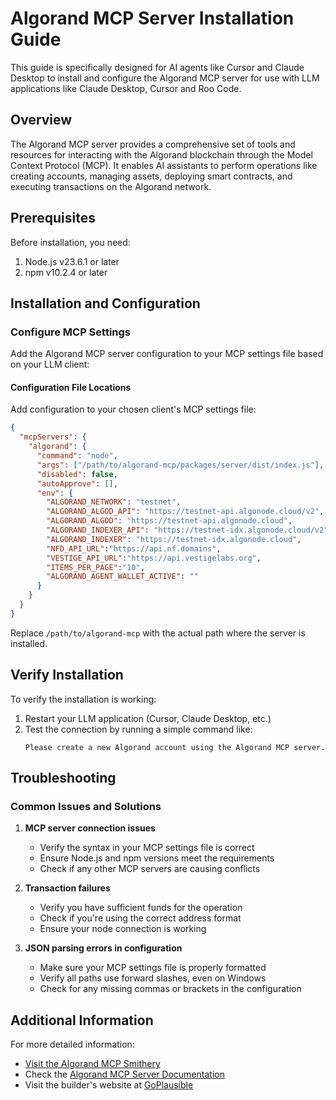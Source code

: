 # Algorand MCP Server Installation Guide

This guide is specifically designed for AI agents like Cursor and Claude Desktop to install and configure the Algorand MCP server for use with LLM applications like Claude Desktop, Cursor and Roo Code.

## Overview

The Algorand MCP server provides a comprehensive set of tools and resources for interacting with the Algorand blockchain through the Model Context Protocol (MCP). It enables AI assistants to perform operations like creating accounts, managing assets, deploying smart contracts, and executing transactions on the Algorand network.

## Prerequisites

Before installation, you need:

1. Node.js v23.6.1 or later
2. npm v10.2.4 or later

## Installation and Configuration

### Configure MCP Settings

Add the Algorand MCP server configuration to your MCP settings file based on your LLM client:

#### Configuration File Locations

Add configuration to your chosen client's MCP settings file:

```json
{
  "mcpServers": {
    "algorand": {
      "command": "node",
      "args": ["/path/to/algorand-mcp/packages/server/dist/index.js"],
      "disabled": false,
      "autoApprove": [],
      "env": {
        "ALGORAND_NETWORK": "testnet",
        "ALGORAND_ALGOD_API": "https://testnet-api.algonode.cloud/v2",
        "ALGORAND_ALGOD": "https://testnet-api.algonode.cloud",
        "ALGORAND_INDEXER_API": "https://testnet-idx.algonode.cloud/v2",
        "ALGORAND_INDEXER": "https://testnet-idx.algonode.cloud",
        "NFD_API_URL":"https://api.nf.domains",
        "VESTIGE_API_URL":"https://api.vestigelabs.org",
        "ITEMS_PER_PAGE":"10",
        "ALGORAND_AGENT_WALLET_ACTIVE": ""
      }
    }
  }
}
```

Replace `/path/to/algorand-mcp` with the actual path where the server is installed.

## Verify Installation

To verify the installation is working:

1. Restart your LLM application (Cursor, Claude Desktop, etc.)
2. Test the connection by running a simple command like:
   ```
   Please create a new Algorand account using the Algorand MCP server.
   ```

## Troubleshooting

### Common Issues and Solutions

1. **MCP server connection issues**
   - Verify the syntax in your MCP settings file is correct
   - Ensure Node.js and npm versions meet the requirements
   - Check if any other MCP servers are causing conflicts

2. **Transaction failures**
   - Verify you have sufficient funds for the operation
   - Check if you're using the correct address format
   - Ensure your node connection is working

3. **JSON parsing errors in configuration**
   - Make sure your MCP settings file is properly formatted
   - Verify all paths use forward slashes, even on Windows
   - Check for any missing commas or brackets in the configuration

## Additional Information

For more detailed information:
- [Visit the Algorand MCP Smithery](https://smithery.ai/server/@GoPlausible/algorand-mcp)
- Check the [Algorand MCP Server Documentation](https://github.com/GoPlausible/algorand-mcp)
- Visit the builder's website at [GoPlausible](https://goplausible.com/)
